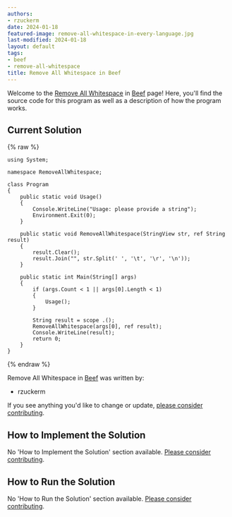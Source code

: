 ```yaml
---
authors:
- rzuckerm
date: 2024-01-18
featured-image: remove-all-whitespace-in-every-language.jpg
last-modified: 2024-01-18
layout: default
tags:
- beef
- remove-all-whitespace
title: Remove All Whitespace in Beef
---
```


Welcome to the [Remove All Whitespace](https://sampleprograms.io/projects/remove-all-whitespace) in [Beef](https://sampleprograms.io/languages/beef) page! Here, you'll find the source code for this program as well as a description of how the program works.

## Current Solution

{% raw %}

```beef
using System;

namespace RemoveAllWhitespace;

class Program
{
    public static void Usage()
    {
        Console.WriteLine("Usage: please provide a string");
        Environment.Exit(0);
    }

    public static void RemoveAllWhitespace(StringView str, ref String result)
    {
        result.Clear();
        result.Join("", str.Split(' ', '\t', '\r', '\n'));
    }

    public static int Main(String[] args)
    {
        if (args.Count < 1 || args[0].Length < 1)
        {
            Usage();
        }

        String result = scope .();
        RemoveAllWhitespace(args[0], ref result);
        Console.WriteLine(result);
        return 0;
    }
}

```

{% endraw %}

Remove All Whitespace in [Beef](https://sampleprograms.io/languages/beef) was written by:

- rzuckerm

If you see anything you'd like to change or update, [please consider contributing](https://github.com/TheRenegadeCoder/sample-programs).

## How to Implement the Solution

No 'How to Implement the Solution' section available. [Please consider contributing](https://github.com/TheRenegadeCoder/sample-programs-website).

## How to Run the Solution

No 'How to Run the Solution' section available. [Please consider contributing](https://github.com/TheRenegadeCoder/sample-programs-website).
